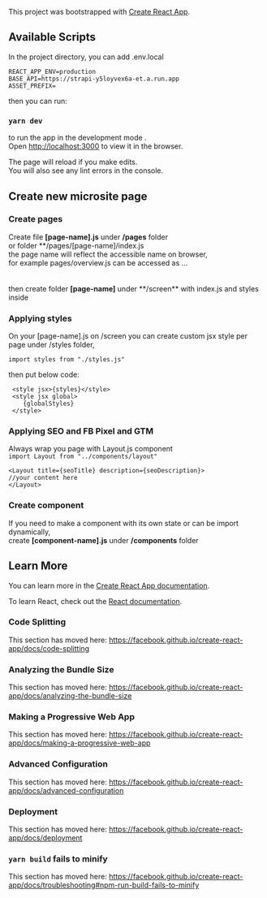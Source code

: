 This project was bootstrapped with [Create React App](https://github.com/facebook/create-react-app).

## Available Scripts

In the project directory, you can add .env.local

```
REACT_APP_ENV=production
BASE_API=https://strapi-y5loyvex6a-et.a.run.app
ASSET_PREFIX=
```

then you can run:

### `yarn dev`

to run the app in the development mode
.<br />
Open [http://localhost:3000](http://localhost:3000) to view it in the browser.

The page will reload if you make edits.<br />
You will also see any lint errors in the console.

## Create new microsite page

### Create pages

Create file **[page-name].js** under **/pages** folder<br />
or folder **/pages/[page-name]/index.js <br/>
the page name will reflect the accessible name on browser,<br />
for example pages/overview.js can be accessed as ...<br />
<br/><br/>
then create folder **[page-name]** under **/screen\*\* with index.js and styles inside

### Applying styles

On your [page-name].js on /screen you can create custom jsx style per page under /styles folder, <br />

`import styles from "./styles.js"`

then put below code:

```
 <style jsx>{styles}</style>
 <style jsx global>
    {globalStyles}
 </style>
```

### Applying SEO and FB Pixel and GTM

Always wrap you page with Layout.js component <br />
`import Layout from "../components/layout"`

```
<Layout title={seoTitle} description={seoDescription}>
//your content here
</Layout>
```

### Create component

If you need to make a component with its own state or can be import dynamically, <br />
create **[component-name].js** under **/components** folder

## Learn More

You can learn more in the [Create React App documentation](https://facebook.github.io/create-react-app/docs/getting-started).

To learn React, check out the [React documentation](https://reactjs.org/).

### Code Splitting

This section has moved here: https://facebook.github.io/create-react-app/docs/code-splitting

### Analyzing the Bundle Size

This section has moved here: https://facebook.github.io/create-react-app/docs/analyzing-the-bundle-size

### Making a Progressive Web App

This section has moved here: https://facebook.github.io/create-react-app/docs/making-a-progressive-web-app

### Advanced Configuration

This section has moved here: https://facebook.github.io/create-react-app/docs/advanced-configuration

### Deployment

This section has moved here: https://facebook.github.io/create-react-app/docs/deployment

### `yarn build` fails to minify

This section has moved here: https://facebook.github.io/create-react-app/docs/troubleshooting#npm-run-build-fails-to-minify

